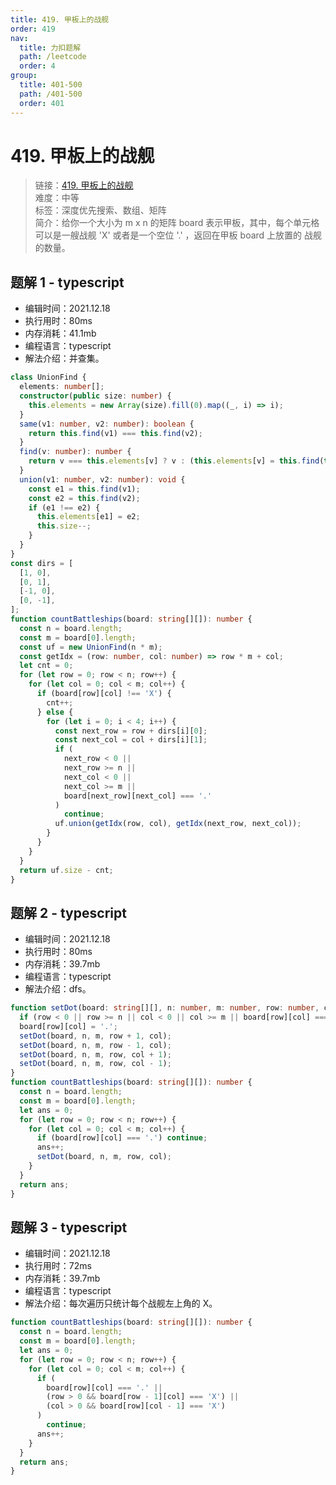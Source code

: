 ```yaml
---
title: 419. 甲板上的战舰
order: 419
nav:
  title: 力扣题解
  path: /leetcode
  order: 4
group:
  title: 401-500
  path: /401-500
  order: 401
---
```


# 419. 甲板上的战舰

> 链接：[419. 甲板上的战舰](https://leetcode-cn.com/problems/battleships-in-a-board/)  
> 难度：中等  
> 标签：深度优先搜索、数组、矩阵  
> 简介：给你一个大小为 m x n 的矩阵 board 表示甲板，其中，每个单元格可以是一艘战舰 'X' 或者是一个空位 '.' ，返回在甲板 board 上放置的 战舰 的数量。

## 题解 1 - typescript

- 编辑时间：2021.12.18
- 执行用时：80ms
- 内存消耗：41.1mb
- 编程语言：typescript
- 解法介绍：并查集。

```typescript
class UnionFind {
  elements: number[];
  constructor(public size: number) {
    this.elements = new Array(size).fill(0).map((_, i) => i);
  }
  same(v1: number, v2: number): boolean {
    return this.find(v1) === this.find(v2);
  }
  find(v: number): number {
    return v === this.elements[v] ? v : (this.elements[v] = this.find(this.elements[v]));
  }
  union(v1: number, v2: number): void {
    const e1 = this.find(v1);
    const e2 = this.find(v2);
    if (e1 !== e2) {
      this.elements[e1] = e2;
      this.size--;
    }
  }
}
const dirs = [
  [1, 0],
  [0, 1],
  [-1, 0],
  [0, -1],
];
function countBattleships(board: string[][]): number {
  const n = board.length;
  const m = board[0].length;
  const uf = new UnionFind(n * m);
  const getIdx = (row: number, col: number) => row * m + col;
  let cnt = 0;
  for (let row = 0; row < n; row++) {
    for (let col = 0; col < m; col++) {
      if (board[row][col] !== 'X') {
        cnt++;
      } else {
        for (let i = 0; i < 4; i++) {
          const next_row = row + dirs[i][0];
          const next_col = col + dirs[i][1];
          if (
            next_row < 0 ||
            next_row >= n ||
            next_col < 0 ||
            next_col >= m ||
            board[next_row][next_col] === '.'
          )
            continue;
          uf.union(getIdx(row, col), getIdx(next_row, next_col));
        }
      }
    }
  }
  return uf.size - cnt;
}
```

## 题解 2 - typescript

- 编辑时间：2021.12.18
- 执行用时：80ms
- 内存消耗：39.7mb
- 编程语言：typescript
- 解法介绍：dfs。

```typescript
function setDot(board: string[][], n: number, m: number, row: number, col: number): void {
  if (row < 0 || row >= n || col < 0 || col >= m || board[row][col] === '.') return;
  board[row][col] = '.';
  setDot(board, n, m, row + 1, col);
  setDot(board, n, m, row - 1, col);
  setDot(board, n, m, row, col + 1);
  setDot(board, n, m, row, col - 1);
}
function countBattleships(board: string[][]): number {
  const n = board.length;
  const m = board[0].length;
  let ans = 0;
  for (let row = 0; row < n; row++) {
    for (let col = 0; col < m; col++) {
      if (board[row][col] === '.') continue;
      ans++;
      setDot(board, n, m, row, col);
    }
  }
  return ans;
}
```

## 题解 3 - typescript

- 编辑时间：2021.12.18
- 执行用时：72ms
- 内存消耗：39.7mb
- 编程语言：typescript
- 解法介绍：每次遍历只统计每个战舰左上角的 X。

```typescript
function countBattleships(board: string[][]): number {
  const n = board.length;
  const m = board[0].length;
  let ans = 0;
  for (let row = 0; row < n; row++) {
    for (let col = 0; col < m; col++) {
      if (
        board[row][col] === '.' ||
        (row > 0 && board[row - 1][col] === 'X') ||
        (col > 0 && board[row][col - 1] === 'X')
      )
        continue;
      ans++;
    }
  }
  return ans;
}
```
